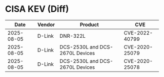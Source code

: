 # CISA KEV (Diff)

| Date | Vendor | Product | CVE |
| ---- | ------ | ------- | --- |
| 2025-08-05 | D-Link | DNR-322L | CVE-2022-40799 |
| 2025-08-05 | D-Link | DCS-2530L and DCS-2670L Devices | CVE-2020-25079 |
| 2025-08-05 | D-Link | DCS-2530L and DCS-2670L Devices | CVE-2020-25078 |
